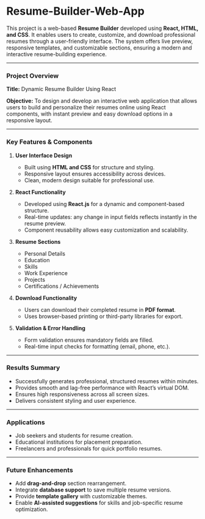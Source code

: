 # Resume-Builder-Web-App

This project is a web-based **Resume Builder** developed using **React, HTML, and CSS**. It enables users to create, customize, and download professional resumes through a user-friendly interface. The system offers live preview, responsive templates, and customizable sections, ensuring a modern and interactive resume-building experience.

---

### **Project Overview**

**Title:**
Dynamic Resume Builder Using React

**Objective:**
To design and develop an interactive web application that allows users to build and personalize their resumes online using React components, with instant preview and easy download options in a responsive layout.

---

### **Key Features & Components**

1. **User Interface Design**

   * Built using **HTML and CSS** for structure and styling.
   * Responsive layout ensures accessibility across devices.
   * Clean, modern design suitable for professional use.

2. **React Functionality**

   * Developed using **React.js** for a dynamic and component-based structure.
   * Real-time updates: any change in input fields reflects instantly in the resume preview.
   * Component reusability allows easy customization and scalability.

3. **Resume Sections**

   * Personal Details
   * Education
   * Skills
   * Work Experience
   * Projects
   * Certifications / Achievements

4. **Download Functionality**

   * Users can download their completed resume in **PDF format**.
   * Uses browser-based printing or third-party libraries for export.

5. **Validation & Error Handling**

   * Form validation ensures mandatory fields are filled.
   * Real-time input checks for formatting (email, phone, etc.).

---

### **Results Summary**

* Successfully generates professional, structured resumes within minutes.
* Provides smooth and lag-free performance with React’s virtual DOM.
* Ensures high responsiveness across all screen sizes.
* Delivers consistent styling and user experience.

---

### **Applications**

* Job seekers and students for resume creation.
* Educational institutions for placement preparation.
* Freelancers and professionals for quick portfolio resumes.

---

### **Future Enhancements**

* Add **drag-and-drop** section rearrangement.
* Integrate **database support** to save multiple resume versions.
* Provide **template gallery** with customizable themes.
* Enable **AI-assisted suggestions** for skills and job-specific resume optimization.
